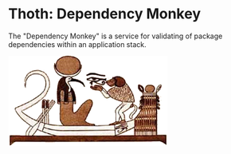 # Thoth: Dependency Monkey

The "Dependency Monkey" is a service for validating of package dependencies within an application stack.

![The Dependency Monkey](graphics/dependency_monkey.png)
